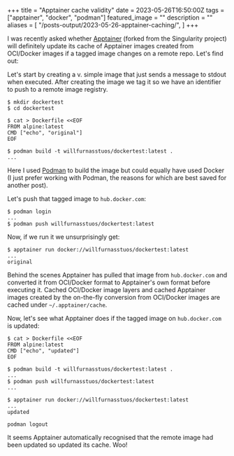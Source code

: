 +++
title = "Apptainer cache validity"
date = 2023-05-26T16:50:00Z
tags  = ["apptainer", "docker", "podman"]
featured_image = ""
description = ""
aliases = [
    "/posts-output/2023-05-26-apptainer-caching/",
]
+++

I was recently asked whether [Apptainer][apptainer] (forked from the Singularity project) will
definitely update its cache of Apptainer images created from OCI/Docker images if a tagged image changes on a remote repo.
Let's find out:

Let's start by creating a v. simple image that just sends a message to stdout when executed.
After creating the image we tag it so we have an identifier to push to a remote image registry.

```
$ mkdir dockertest
$ cd dockertest

$ cat > Dockerfile <<EOF
FROM alpine:latest
CMD ["echo", "original"]
EOF

$ podman build -t willfurnasstuos/dockertest:latest .
...
```

Here I used [Podman][podman] to build the image but could equally have used Docker 
(I just prefer working with Podman, the reasons for which are best saved for another post).

Let's push that tagged image to `hub.docker.com`:

```
$ podman login
...
$ podman push willfurnasstuos/dockertest:latest
```

Now, if we run it we unsurprisingly get:

```
$ apptainer run docker://willfurnasstuos/dockertest:latest
...
original
```

Behind the scenes Apptainer has pulled that image from `hub.docker.com` and
converted it from OCI/Docker format to Apptainer's own format before executing it.
Cached OCI/Docker image layers and cached Apptainer images created by the on-the-fly conversion from OCI/Docker images are
cached under `~/.apptainer/cache`.

Now, let's see what Apptainer does if the tagged image on `hub.docker.com` is updated:

```
$ cat > Dockerfile <<EOF
FROM alpine:latest
CMD ["echo", "updated"]
EOF

$ podman build -t willfurnasstuos/dockertest:latest .
...
$ podman push willfurnasstuos/dockertest:latest
...

$ apptainer run docker://willfurnasstuos/dockertest:latest
...
updated

podman logout
```

It seems Apptainer automatically recognised that the remote image had been updated so updated its cache.  Woo!

[apptainer]: https://apptainer.org/
[podman]: https://podman.io/
